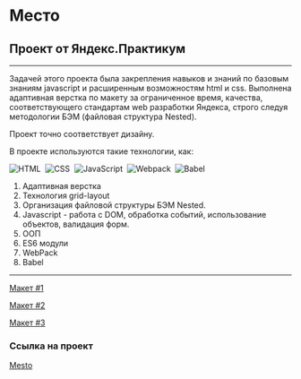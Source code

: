 # Место
## Проект от Яндекс.Практикум

---------------------------------

Задачей этого проекта была закрепления навыков и знаний по базовым знаниям javascript и расширенным возможностям html и css.
Выполнена адаптивная верстка по макету за ограниченное время, качества, соответствующего стандартам web разработки Яндекса, строго следуя методологии БЭМ (файловая структура Nested).

Проект точно соответствует дизайну.

В проекте используются такие технологии, как:

![HTML](https://img.shields.io/badge/HTML5-E34F26?style=for-the-badge&logo=html5&logoColor=white)&nbsp;
![CSS](https://img.shields.io/badge/CSS3-1572B6?style=for-the-badge&logo=css3&logoColor=white)&nbsp;
![JavaScript](https://img.shields.io/badge/JavaScript-323330?style=for-the-badge&logo=javascript&logoColor=F7DF1E)&nbsp;
![Webpack](https://img.shields.io/badge/webpack-%238DD6F9.svg?style=for-the-badge&logo=webpack&logoColor=black)&nbsp;
![Babel](https://img.shields.io/badge/Babel-F9DC3e?style=for-the-badge&logo=babel&logoColor=black)&nbsp;

1. Адаптивная верстка 
2. Технология grid-layout 
3. Организация файловой структуры БЭМ Nested.
4. Javascript - работа с DOM, обработка событий, использование объектов, валидация форм.
5. ООП
6. ES6 модули
7. WebPack
8. Babel

---------------------------------

[Макет #1](https://www.figma.com/file/2cn9N9jSkmxD84oJik7xL7/JavaScript.-Sprint-4?node-id=0%3A1&t=0gI2e8mOjjHeFr7b-0)

[Макет #2](https://www.figma.com/file/bjyvbKKJN2naO0ucURl2Z0/JavaScript.-Sprint-5?node-id=0%3A1&t=ha7l7whlitaepk48-0)

[Макет #3](https://www.figma.com/file/kRVLKwYG3d1HGLvh7JFWRT/JavaScript.-Sprint-6?node-id=0%3A1&t=xyf7kZacD5724rxB-0) 

### Ссылка на проект

[Mesto](https://aslan-inalov.github.io/mesto/)
